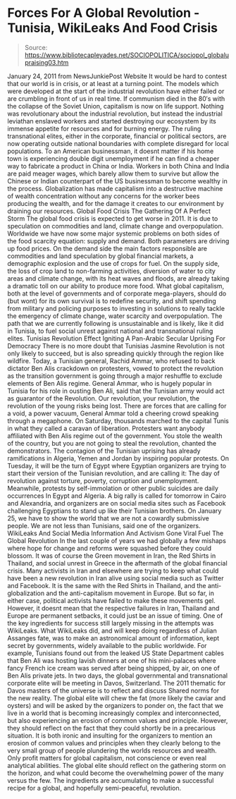 # Forces For A Global Revolution - Tunisia, WikiLeaks And Food Crisis

> Source: https://www.bibliotecapleyades.net/SOCIOPOLITICA/sociopol_globalupraising03.htm

January 24, 2011
from
NewsJunkiePost Website
It would be hard to contest that our world is in
crisis, or at least at a turning point.
The models which were developed at the start of
the industrial revolution have either failed or are crumbling in front of us
in real time. If communism died in the 80′s with the collapse of the
Soviet Union, capitalism is now on life support. Nothing was revolutionary
about the industrial revolution, but instead the industrial leviathan
enslaved workers and started destroying our ecosystem by its immense
appetite for resources and for burning energy.
The ruling transnational elites, either in the corporate, financial or
political sectors, are now operating outside national boundaries with
complete disregard for local populations.
To an American businessman, it
doesnt matter if his home town is experiencing double digit unemployment if
he can find a cheaper way to fabricate a product in China or India. Workers
in both China and India are paid meager wages, which barely allow them to
survive but allow the Chinese or Indian counterpart of the US businessman to
become wealthy in the process.
Globalization has made capitalism into a
destructive machine of wealth concentration without any concerns for the
worker bees producing the wealth, and for the damage it creates to our
environment by draining our resources.
Global Food Crisis
The Gathering Of A Perfect Storm
The global food crisis is expected to get worse in 2011.
It is due to
speculation on commodities and land, climate change and overpopulation.
Worldwide we have now some major systemic problems on both sides of the food
scarcity equation: supply and demand. Both parameters are driving up food
prices.
On the demand side the main factors responsible are commodities and land
speculation by global financial markets, a demographic explosion and the use
of crops for fuel. On the supply side, the loss of crop land to non-farming
activities, diversion of water to city areas and climate change, with its
heat waves and floods, are already taking a dramatic toll on our ability to
produce more food.
What global capitalism, both at the level of governments and of corporate
mega-players, should do (but wont) for its own survival is to redefine
security, and shift spending from military and policing purposes to
investing in solutions to really tackle the emergency of
climate change,
water scarcity and overpopulation.
The path that we are currently following
is unsustainable and is likely, like it did in Tunisia, to fuel social
unrest against national and transnational ruling elites.
Tunisias Revolution
Effect
Igniting A Pan-Arabic Secular Uprising For Democracy
There is no more doubt that Tunisias Jasmine Revolution is not only likely
to succeed, but is also spreading quickly through the region like wildfire.
Today, a Tunisian general, Rachid Ammar, who refused to back dictator Ben
Alis crackdown on protesters, vowed to protect the revolution as the
transition government is going through a major reshuffle to exclude elements
of Ben Alis regime.
General Ammar, who is hugely popular in Tunisia for his
role in ousting Ben Ali, said that the Tunisian army would act as guarantor
of the Revolution.
Our revolution, your revolution, the revolution of the young risks being
lost. There are forces that are calling for a void, a power vacuum, General
Ammar told a cheering crowd speaking through a megaphone.
On Saturday,
thousands marched to the capital Tunis in what they called a caravan of
liberation. Protesters want anybody affiliated with Ben Alis regime out of
the government.
You stole the wealth of the country, but you are not going
to steal the revolution, chanted the demonstrators.
The contagion of the Tunisian uprising has already ramifications in
Algeria, Yemen and Jordan by inspiring popular protests.
On Tuesday, it will
be the turn of Egypt where Egyptian organizers are trying to start their
version of the Tunisian revolution, and are calling it:
The day of
revolution against torture, poverty, corruption and unemployment.
Meanwhile, protests by self-immolation or other public suicides are daily
occurrences In Egypt and Algeria.
A big rally is called for tomorrow in
Cairo and Alexandria, and organizers are on social media sites such as Facebook challenging Egyptians to stand up like their Tunisian brothers.
On
January 25, we have to show the world that we are not a cowardly submissive
people. We are not less than Tunisians, said one of the organizers.
WikiLeaks And Social
Media
Information And Activism Gone Viral Fuel The Global
Revolution
In the last couple of years we had globally a few mishaps where hope for
change and reforms were squashed before they could blossom.
It was of course
the Green movement in Iran, the Red Shirts in Thailand, and social unrest in
Greece in the aftermath of the global financial crisis. Many activists in
Iran and elsewhere are trying to keep what could have been a new revolution
in Iran alive using social media such as Twitter and Facebook. It is the
same with the Red Shirts in Thailand, and the anti-globalization and the
anti-capitalism movement in Europe.
But so far, in either case, political activists have failed to make these
movements gel.
However, it doesnt mean that the respective failures in
Iran, Thailand and Europe are permanent setbacks, it could just be an issue
of timing. One of the key ingredients for success still largely missing in
the attempts was WikiLeaks.
What WikiLeaks did, and will keep doing regardless of
Julian Assanges fate,
was to make an astronomical amount of information, kept secret by
governments, widely available to the public worldwide.
For example,
Tunisians found out from the leaked US State Department cables that Ben Ali
was hosting lavish dinners at one of his mini-palaces where fancy French ice
cream was served after being shipped, by air, on one of Ben Alis private
jets.
In two days, the global governmental and transnational corporate elite will
be meeting in Davos, Switzerland. The 2011 thematic for Davos masters of
the universe is to reflect and discuss Shared norms for the new reality.
The
global elite will chew the fat (more likely the caviar and oysters)
and will be asked by the organizers to ponder on,
the fact that we live in a
world that is becoming increasingly complex and interconnected, but also
experiencing an erosion of common values and principle.
However, they should reflect on the fact that they could shortly be in a
precarious situation.
It is both ironic and insulting for the organizers to
mention an erosion of common values and principles when they clearly
belong to the very small group of people plundering the worlds resources
and wealth. Only profit matters for global capitalism, not conscience or
even real analytical abilities.
The global elite should reflect on the
gathering storm on the horizon, and what could become the overwhelming power
of the many versus the few.
The ingredients are accumulating to make a
successful recipe for a global, and hopefully semi-peaceful, revolution.
